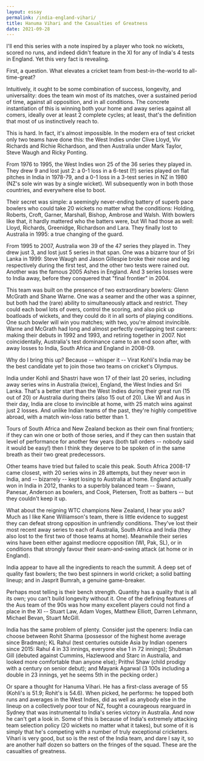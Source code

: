 ```yaml
---
layout: essay
permalink: /india-england-vihari/
title: Hanuma Vihari and the Casualties of Greatness
date: 2021-09-28
---
```


I'll end this series with a note inspired by a player who took no wickets, scored no runs, and indeed didn't feature in the XI for any of India's 4 tests in England.  Yet this very fact is revealing.

First, a question.  What elevates a cricket team from best-in-the-world to all-time-great?

Intuitively, it ought to be some combination of success, longevity, and universality: does the team win most of its matches, over a sustained period of time, against all opposition, and in all conditions.  The concrete instantiation of this is winning both your home and away series against all comers, ideally over at least 2 complete cycles; at least, that's the definition that most of us instinctively reach to.

This is hard.  In fact, it's almost impossible.  In the modern era of test cricket only two teams have done this: the West Indies under Clive Lloyd, Viv Richards and Richie Richardson, and then Australia under Mark Taylor, Steve Waugh and Ricky Ponting.  

From 1976 to 1995, the West Indies won 25 of the 36 series they played in.  They drew 9 and lost just 2: a 0-1 loss in a 6-test (!!) series played on flat pitches in India in 1978-79, and a 0-1 loss in a 3-test series in NZ in 1980 (NZ's sole win was by a single wicket).  WI subsequently won in both those countries, and everywhere else to boot.  

Their secret was simple: a seemingly never-ending battery of superb pace bowlers who could take 20 wickets no matter what the conditions: Holding, Roberts, Croft, Garner, Marshall, Bishop, Ambrose and Walsh.  With bowlers like that, it hardly mattered who the batters were, but WI had those as well: Lloyd, Richards, Greenidge, Richardson and Lara.  They finally lost to Australia in 1995: a true changing of the guard.

From 1995 to 2007, Australia won 39 of the 47 series they played in.  They drew just 3, and lost just 5 series in that span.  One was a bizarre tour of Sri Lanka in 1999: Steve Waugh and Jason Gillespie broke their nose and leg respectively during the first test, and the other two tests were rained out.  Another was the famous 2005 Ashes in England.  And 3 series losses were to India away, before they conquered that "final frontier" in 2004.  

This team was built on the presence of two extraordinary bowlers: Glenn McGrath and Shane Warne.  One was a seamer and the other was a spinner, but both had the (rare) ability to simultaneously attack and restrict.  They could each bowl lots of overs, control the scoring, and also pick up boatloads of wickets, and they could do it in all sorts of playing conditions.  One such bowler will win you matches; with two, you're almost invincible.  Warne and McGrath had long and almost perfectly overlapping test careers: making their debuts in 1992 and 1993, and retiring together in 2007.  Not coincidentally, Australia's test dominance came to an end soon after, with away losses to India, South Africa and England in 2008-09.

Why do I bring this up?  Because -- whisper it -- Virat Kohli's India may be the best candidate yet to join those two teams on cricket's Olympus. 

India under Kohli and Shastri have won 17 of their last 20 series, including away series wins in Australia (twice), England, the West Indies and Sri Lanka.  That's a better start than the West Indies during their great run (15 out of 20) or Australia during theirs (also 15 out of 20).  Like WI and Aus in their day, India are close to invincible at home, with 25 match wins against just 2 losses.  And unlike Indian teams of the past, they're highly competitive abroad, with a match win-loss ratio better than 1.  

Tours of South Africa and New Zealand beckon as their own final frontiers; if they can win one or both of those series, and if they can then sustain that level of performance for another few years (both tall orders -- nobody said it would be easy!) then I think they deserve to be spoken of in the same breath as their two great predecessors.

Other teams have tried but failed to scale this peak.  South Africa 2008-17 came closest, with 20 series wins in 28 attempts, but they never won in India, and -- bizarrely -- kept losing to Australia at home.  England actually won in India in 2012, thanks to a superbly balanced team -- Swann, Panesar, Anderson as bowlers, and Cook, Pietersen, Trott as batters -- but they couldn't keep it up.

What about the reigning WTC champions New Zealand, I hear you ask?  Much as I like Kane Williamson's team, there is little evidence to suggest they can defeat strong opposition in unfriendly conditions.  They've lost their most recent away series to each of Australia, South Africa and India (they also lost to the first two of those teams at home).  Meanwhile their series wins have been either against mediocre opposition (WI, Pak, SL), or in conditions that strongly favour their seam-and-swing attack (at home or in England).

India appear to have all the ingredients to reach the summit. A deep set of quality fast bowlers; the two best spinners in world cricket; a solid batting lineup; and in Jasprit Bumrah, a genuine game-breaker. 

Perhaps most telling is their bench strength.  Quantity has a quality that is all its own; you can't build longevity without it.  One of the defining features of the Aus team of the 90s was how many excellent players could not find a place in the XI -- Stuart Law, Adam Voges, Matthew Elliott, Darren Lehmann, Michael Bevan, Stuart McGill.  

India has the same problem of plenty.  Consider just the openers: India can choose between Rohit Sharma (possessor of the highest home average since Bradman); KL Rahul (test centuries outside Asia by Indian openers since 2015: Rahul 4 in 33 innings, everyone else 1 in 72 innings); Shubman Gill (debuted against Cummins, Hazlewood and Starc in Australia, and looked more comfortable than anyone else); Prithvi Shaw (child prodigy with a century on senior debut); and Mayank Agarwal (3 100s including a double in 23 innings, yet he seems 5th in the pecking order.)

Or spare a thought for Hanuma Vihari.  He has a first-class average of 55 (Kohli's is 51.9; Rohit's is 54.6).  When picked, he performs: he topped both runs and averages in the West Indies, did as well as anybody else in the lineup on a collectively poor tour of NZ, fought a courageous rearguard in Sydney that was instrumental to India's series victory in Australia.  And now he can't get a look in.  Some of this is because of India's extremely attacking team selection policy (20 wickets no matter what it takes), but some of it is simply that he's competing with a number of truly exceptional cricketers.  Vihari is very good, but so is the rest of the India team, and dare I say it, so are another half dozen so batters on the fringes of the squad.  These are the casualties of greatness.

<br/>